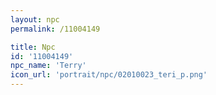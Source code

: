 ```yaml
---
layout: npc
permalink: /11004149

title: Npc
id: '11004149'
npc_name: 'Terry'
icon_url: 'portrait/npc/02010023_teri_p.png'
---
```

